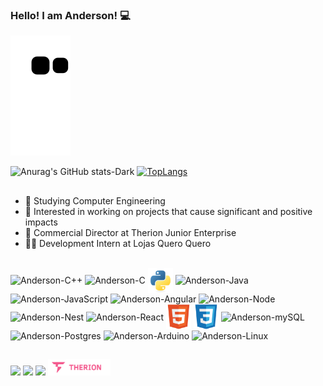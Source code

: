 ### Hello! I am Anderson! 💻
![Snake animation](https://github.com/anderson-silva21/anderson-silva21/blob/output/github-contribution-grid-snake.svg)

![Anurag's GitHub stats-Dark](https://github-readme-stats.vercel.app/api?username=anderson-silva21&show_icons=true&theme=radical)
[![TopLangs ](https://github-readme-stats.vercel.app/api/top-langs/?username=anderson-silva21&layout=compact&theme=radical&hide_progress=true)](https://github.com/anderson-silva21/github-readme-stats)
##

- 🌱 Studying Computer Engineering
- 💬 Interested in working on projects that cause significant and positive impacts
- 💼 Commercial Director at Therion Junior Enterprise
- 👨‍💻 Development Intern at Lojas Quero Quero

<div style="display: inline_block"><br>

  <img align="center" alt="Anderson-C++" height="40" width="40" src="https://cdn.jsdelivr.net/gh/devicons/devicon/icons/cplusplus/cplusplus-original.svg" />
  <img align="center" alt="Anderson-C" height="40" width="40" src="https://cdn.jsdelivr.net/gh/devicons/devicon/icons/c/c-original.svg">
  <img align="center" alt="Anderson-Python" height="40" width="40" src="https://raw.githubusercontent.com/devicons/devicon/master/icons/python/python-original.svg">
  <img align="center" alt="Anderson-Java" height="40" width="40" src="https://cdn.jsdelivr.net/gh/devicons/devicon/icons/java/java-original.svg" />
  <img align="center" alt="Anderson-JavaScript" height="40" width="40" src="https://cdn.jsdelivr.net/gh/devicons/devicon/icons/javascript/javascript-original.svg" />
  <img align="center" alt="Anderson-Angular" height="40" width="40" src="https://cdn.jsdelivr.net/gh/devicons/devicon/icons/angularjs/angularjs-original.svg" />
  <img align="center" alt="Anderson-Node" height="40" width="40" src="https://cdn.jsdelivr.net/gh/devicons/devicon/icons/nodejs/nodejs-plain-wordmark.svg" />   
  <img align="center" alt="Anderson-Nest" height="40" width="40" src="https://cdn.jsdelivr.net/gh/devicons/devicon/icons/nestjs/nestjs-plain.svg" />
  <img align="center" alt="Anderson-React" height="40" width="40" src="https://cdn.jsdelivr.net/gh/devicons/devicon/icons/react/react-original-wordmark.svg" />
  <img align="center" alt="Anderson-HTML" height="40" width="40" src="https://raw.githubusercontent.com/devicons/devicon/master/icons/html5/html5-original.svg">
  <img align="center" alt="Anderson-CSS" height="40" width="40" src="https://raw.githubusercontent.com/devicons/devicon/master/icons/css3/css3-original.svg">
  <img align="center" alt="Anderson-mySQL" height="40" width="40" src="https://cdn.jsdelivr.net/gh/devicons/devicon/icons/mysql/mysql-original.svg" />
  <img align="center" alt="Anderson-Postgres" height="40" width="40" src="https://cdn.jsdelivr.net/gh/devicons/devicon/icons/postgresql/postgresql-original-wordmark.svg" />
  <img align="center" alt="Anderson-Arduino" height="40" width="40" src="https://cdn.jsdelivr.net/gh/devicons/devicon/icons/arduino/arduino-original-wordmark.svg" />
  <img align="center" alt="Anderson-Linux" height="40" width="40" src="https://cdn.jsdelivr.net/gh/devicons/devicon/icons/linux/linux-original.svg" />

</div>


##

<div> 
  <a href="https://www.instagram.com/andsu_s/" target="_blank"><img src="https://img.shields.io/badge/Instagram-E4405F?style=for-the-badge&logo=instagram&logoColor=white" target="_blank"></a>
  <a href = "mailto:andsoares2001@gmail.com"><img src="https://img.shields.io/badge/Gmail-D14836?style=for-the-badge&logo=gmail&logoColor=white" target="_blank"></a>
  <a href="https://br.linkedin.com/in/anderson-silva-0674ba186?trk=profile-badge" target="_blank"><img src="https://img.shields.io/badge/-LinkedIn-%230077B5?style=for-the-badge&logo=linkedin&logoColor=white" target="_blank"></a> 
  <a href="https://therionej.com.br/" target="_blank"><img src="https://github.com/marianagoncalvesrodrigues/marianagoncalvesrodrigues/blob/main/therion22.png" 
height="26px" width="100px" target="_blank"></a> 
</div>
